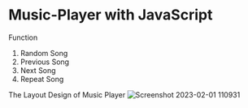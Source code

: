 # Music-Player with JavaScript

Function
1) Random Song
2) Previous Song
3) Next Song
4) Repeat Song

The Layout Design of Music Player
![Screenshot 2023-02-01 110931](https://user-images.githubusercontent.com/86345777/215935830-07cfc994-c4f7-421c-91c5-f2ad7a0d42d4.png)
